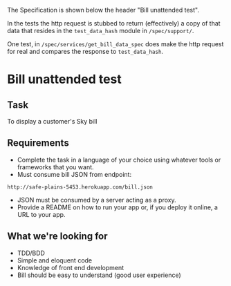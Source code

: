 The Specification is shown below the header "Bill unattended test".  

In the tests the http request is stubbed to return (effectively) a copy of that data that resides in the `test_data_hash` module in `/spec/support/`.  

One test, in `/spec/services/get_bill_data_spec` does make the http request for real and compares the response to `test_data_hash`.  

# Bill unattended test

## Task

To display a customer's Sky bill

## Requirements

* Complete the task in a language of your choice using whatever tools or frameworks that you want.
* Must consume bill JSON from endpoint: 
```
http://safe-plains-5453.herokuapp.com/bill.json
```
* JSON must be consumed by a server acting as a proxy.
* Provide a README on how to run your app or, if you deploy it online, a URL to your app. 

## What we're looking for

* TDD/BDD
* Simple and eloquent code
* Knowledge of front end development
* Bill should be easy to understand (good user experience)